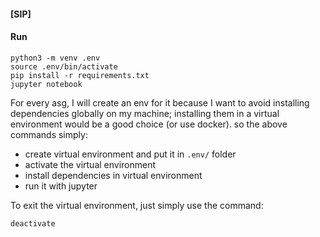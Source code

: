 #### [SIP]

#### Run

```
python3 -m venv .env
source .env/bin/activate
pip install -r requirements.txt
jupyter notebook
```
For every asg, I will create an env for it because I want to avoid installing dependencies globally on my machine; installing them in a virtual environment would be a good choice (or use docker). so the above commands simply:

- create virtual environment and put it in `.env/` folder
- activate the virtual environment
- install dependencies in virtual environment
- run it with jupyter

To exit the virtual environment, just simply use the command:
```
deactivate
```
